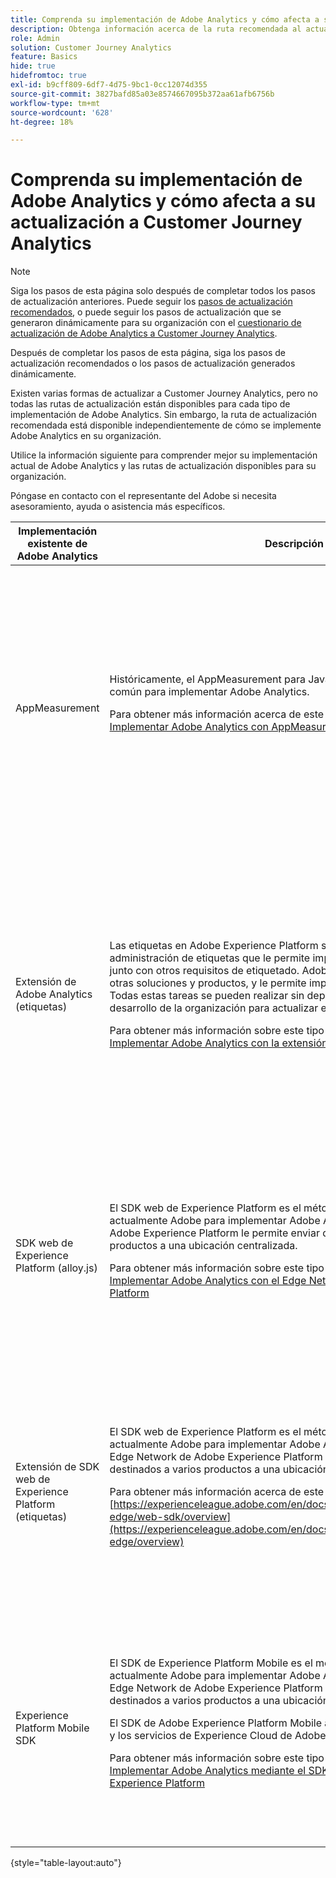 ```yaml
---
title: Comprenda su implementación de Adobe Analytics y cómo afecta a su actualización a Customer Journey Analytics
description: Obtenga información acerca de la ruta recomendada al actualizar de Adobe Analytics a Customer Journey Analytics
role: Admin
solution: Customer Journey Analytics
feature: Basics
hide: true
hidefromtoc: true
exl-id: b9cff809-6df7-4d75-9bc1-0cc12074d355
source-git-commit: 3827bafd85a03e8574667095b372aa61afb6756b
workflow-type: tm+mt
source-wordcount: '628'
ht-degree: 18%

---
```


# Comprenda su implementación de Adobe Analytics y cómo afecta a su actualización a Customer Journey Analytics

>[!NOTE]
> 
>Siga los pasos de esta página solo después de completar todos los pasos de actualización anteriores. Puede seguir los [pasos de actualización recomendados](/help/getting-started/cja-upgrade/cja-upgrade-recommendations.md#recommended-upgrade-steps-for-most-organizations), o puede seguir los pasos de actualización que se generaron dinámicamente para su organización con el [cuestionario de actualización de Adobe Analytics a Customer Journey Analytics](https://gigazelle.github.io/cja-ttv/).
>
>Después de completar los pasos de esta página, siga los pasos de actualización recomendados o los pasos de actualización generados dinámicamente.

Existen varias formas de actualizar a Customer Journey Analytics, pero no todas las rutas de actualización están disponibles para cada tipo de implementación de Adobe Analytics. Sin embargo, la ruta de actualización recomendada está disponible independientemente de cómo se implemente Adobe Analytics en su organización.

Utilice la información siguiente para comprender mejor su implementación actual de Adobe Analytics y las rutas de actualización disponibles para su organización.

Póngase en contacto con el representante del Adobe si necesita asesoramiento, ayuda o asistencia más específicos.

| Implementación existente de Adobe Analytics | Descripción | Rutas de actualización disponibles |
|---------|----------|----------|
| AppMeasurement | Históricamente, el AppMeasurement para JavaScript ha sido un método común para implementar Adobe Analytics.<p>Para obtener más información acerca de este tipo de implementación, vea [Implementar Adobe Analytics con AppMeasurement para JavaScript](https://experienceleague.adobe.com/en/docs/analytics/implementation/js/overview)</p> | <ul><li>(Recomendado) Nueva implementación del SDK web de Experience Platform con el conector Source de Analytics</li><li>Nueva implementación del SDK web de Experience Platform</li><li>Migración de Adobe Analytics al SDK web</li><li>Conector de origen de Analytics</li></ul> |
| Extensión de Adobe Analytics (etiquetas) | <p>Las etiquetas en Adobe Experience Platform son una solución de administración de etiquetas que le permite implementar código de Analytics junto con otros requisitos de etiquetado. Adobe ofrece integraciones con otras soluciones y productos, y le permite implementar código personalizado. Todas estas tareas se pueden realizar sin depender de ningún equipo de desarrollo de la organización para actualizar el código del sitio.</p><p>Para obtener más información sobre este tipo de implementación, consulte [Implementar Adobe Analytics con la extensión de Analytics](https://experienceleague.adobe.com/en/docs/analytics/implementation/launch/overview)</p> | <ul><li>(Recomendado) Nueva implementación del SDK web de Experience Platform con el conector Source de Analytics</li><li>Nueva implementación del SDK web de Experience Platform</li><li>Migración de Adobe Analytics al SDK web</li><li>Conector de origen de Analytics</li></ul> |
| SDK web de Experience Platform (alloy.js) | El SDK web de Experience Platform es el método que recomienda actualmente Adobe para implementar Adobe Analytics. El Edge Network de Adobe Experience Platform le permite enviar datos destinados a varios productos a una ubicación centralizada. <p>Para obtener más información sobre este tipo de implementación, consulte [Implementar Adobe Analytics con el Edge Network de Adobe Experience Platform](https://experienceleague.adobe.com/en/docs/analytics/implementation/aep-edge/overview)</p> | <ul><li>(Recomendado) Nueva implementación del SDK web de Experience Platform con el conector Source de Analytics</li><li>Configuración de la implementación del SDK web de Adobe Analytics para enviar datos a Platform</li></ul> |
| Extensión de SDK web de Experience Platform (etiquetas) | El SDK web de Experience Platform es el método que recomienda actualmente Adobe para implementar Adobe Analytics para datos web. El Edge Network de Adobe Experience Platform le permite enviar datos destinados a varios productos a una ubicación centralizada. <p>Para obtener más información acerca de este tipo de implementación, vea [https://experienceleague.adobe.com/en/docs/analytics/implementation/aep-edge/web-sdk/overview](https://experienceleague.adobe.com/en/docs/analytics/implementation/aep-edge/overview)</p> | <ul><li>(Recomendado) Nueva implementación del SDK web de Experience Platform con el conector Source de Analytics</li><li>Configuración de la implementación del SDK web de Adobe Analytics para enviar datos a Platform</li></ul> |
| Experience Platform Mobile SDK | El SDK de Experience Platform Mobile es el método que recomienda actualmente Adobe para implementar Adobe Analytics para datos móviles. El Edge Network de Adobe Experience Platform le permite enviar datos destinados a varios productos a una ubicación centralizada.<p>El SDK de Adobe Experience Platform Mobile ayuda a impulsar las soluciones y los servicios de Experience Cloud de Adobe en sus aplicaciones móviles. </p><p>Para obtener más información sobre este tipo de implementación, consulte [Implementar Adobe Analytics mediante el SDK para móviles de Adobe Experience Platform](https://experienceleague.adobe.com/en/docs/analytics/implementation/aep-edge/mobile-sdk/overview)</p> | <ul><li>(Recomendado) Nueva implementación del SDK web de Experience Platform con el conector Source de Analytics</li><li>Configuración de la implementación del SDK web de Adobe Analytics para enviar datos a Platform</li></ul> |

{style="table-layout:auto"}
